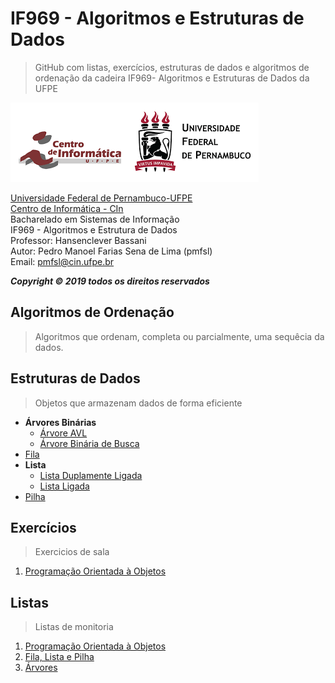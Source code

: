 # IF969 - Algoritmos e Estruturas de Dados
>GitHub com listas, exercícios, estruturas de dados e algoritmos de ordenação da cadeira IF969- Algoritmos e Estruturas de Dados da UFPE

![](https://github.com/pedrosena138/IF969-Algoritmos-e-Estrutura-de-Dados/blob/master/logo.png)

[Universidade Federal de Pernambuco-UFPE](www.ufpe.b)  
[Centro de Informática - CIn](www2.cin.ufpe.br)  
Bacharelado em Sistemas de Informação  
IF969 - Algoritmos e Estrutura de Dados  
Professor: Hansenclever Bassani  
Autor: Pedro Manoel Farias Sena de Lima (pmfsl)  
Email: pmfsl@cin.ufpe.br

*__Copyright © 2019 todos os direitos reservados__*


## Algoritmos de Ordenação  
>Algoritmos que ordenam, completa ou parcialmente, uma sequêcia da dados.

## Estruturas de Dados
>Objetos que armazenam dados de forma eficiente
- __Árvores Binárias__
  - [Árvore AVL](https://github.com/pedrosena138/IF969-Algoritmos-e-Estrutura-de-Dados/blob/master/Estruturas-de-Dados/arvore-avl.py)
  - [Árvore Binária de Busca](https://github.com/pedrosena138/IF969-Algoritmos-e-Estrutura-de-Dados/blob/master/Estruturas-de-Dados/arvore-binaria-busca.py)
- [Fila](https://github.com/pedrosena138/IF969-Algoritmos-e-Estrutura-de-Dados/blob/master/Estruturas-de-Dados/fila.py)
- __Lista__
  - [Lista Duplamente Ligada](https://github.com/pedrosena138/IF969-Algoritmos-e-Estrutura-de-Dados/blob/master/Estruturas-de-Dados/lista-duplamente-ligada.py)
  - [Lista Ligada](https://github.com/pedrosena138/IF969-Algoritmos-e-Estrutura-de-Dados/blob/master/Estruturas-de-Dados/lista-ligada.py)
 - [Pilha](https://github.com/pedrosena138/IF969-Algoritmos-e-Estrutura-de-Dados/blob/master/Estruturas-de-Dados/pilha.py)
 
## Exercícios
>Exercicios de sala
1. [Programação Orientada à Objetos](https://github.com/pedrosena138/IF969-Algoritmos-e-Estrutura-de-Dados/blob/master/Exercicios/01)

## Listas
>Listas de monitoria
1. [Programação Orientada à Objetos](https://github.com/pedrosena138/IF969-Algoritmos-e-Estrutura-de-Dados/tree/master/Listas/01)
2. [Fila, Lista e Pilha](https://github.com/pedrosena138/IF969-Algoritmos-e-Estrutura-de-Dados/tree/master/Listas/02)
3. [Árvores](https://github.com/pedrosena138/IF969-Algoritmos-e-Estrutura-de-Dados/tree/master/Listas/03)
    



